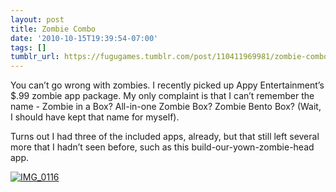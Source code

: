```yaml
---
layout: post
title: Zombie Combo
date: '2010-10-15T19:39:54-07:00'
tags: []
tumblr_url: https://fugugames.tumblr.com/post/110411969981/zombie-combo
---
```

You can’t go wrong with zombies. I recently picked up Appy Entertainment’s $.99 zombie app package. My only complaint is that I can’t remember the name - Zombie in a Box? All-in-one Zombie Box? Zombie Bento Box? (Wait, I should have kept that name for myself).

Turns out I had three of the included apps, already, but that still left several more that I hadn’t seen before, such as this build-our-yown-zombie-head app.

[![](http://itshardtofondlepenguins.com/wp-content/uploads/2010/10/IMG_0116.jpg "IMG\_0116")](http://itshardtofondlepenguins.com/wp-content/uploads/2010/10/IMG_0116.jpg)

